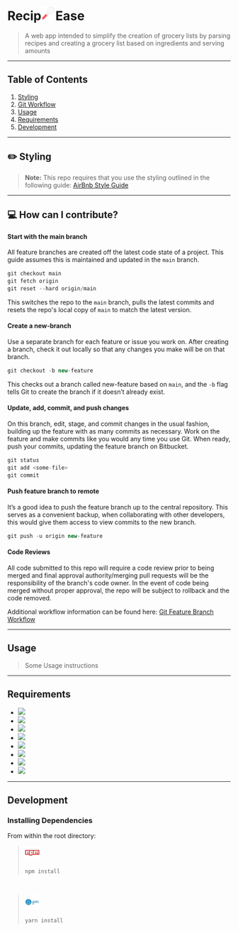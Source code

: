 # Recip<img src='./recip-ease.png' height='32' width='32'>Ease 

> A web app intended to simplify the creation of grocery lists by parsing recipes and creating a grocery list based on ingredients and serving amounts

---

## Table of Contents

1. [Styling](#pencil2-styling)
1. [Git Workflow](#computer-how-can-i-contribute)
1. [Usage](#usage)
1. [Requirements](#requirements)
1. [Development](#development)


---
## :pencil2: Styling

> **Note:** This repo requires that you use the styling outlined in the following guide: [AirBnb Style Guide](https://github.com/airbnb/javascript)
---

## :computer: How can I contribute?

#### Start with the main branch
All feature branches are created off the latest code state of a project. This guide assumes this is maintained and updated in the `main` branch.

```jsx
git checkout main
git fetch origin
git reset --hard origin/main
```
This switches the repo to the `main` branch, pulls the latest commits and resets the repo's local copy of `main` to match the latest version.

#### Create a new-branch
Use a separate branch for each feature or issue you work on. After creating a branch, check it out locally so that any changes you make will be on that branch.

```jsx
git checkout -b new-feature
```

This checks out a branch called new-feature based on `main`, and the `-b` flag tells Git to create the branch if it doesn’t already exist.

#### Update, add, commit, and push changes
On this branch, edit, stage, and commit changes in the usual fashion, building up the feature with as many commits as necessary. Work on the feature and make commits like you would any time you use Git. When ready, push your commits, updating the feature branch on Bitbucket.

```jsx
git status
git add <some-file>
git commit
```

#### Push feature branch to remote
It’s a good idea to push the feature branch up to the central repository. This serves as a convenient backup, when collaborating with other developers, this would give them access to view commits to the new branch.

```jsx
git push -u origin new-feature
```

#### Code Reviews
All code submitted to this repo will require a code review prior to being merged and final approval authority/merging pull requests will be the responsibility of the branch's code owner. In the event of code being merged without proper approval, the repo will be subject to rollback and the code removed.


Additional workflow information can be found here: [Git Feature Branch Workflow](https://www.atlassian.com/git/tutorials/comparing-workflows/feature-branch-workflow)

---

## Usage

> Some Usage instructions

---

## Requirements

 - <img src="https://img.shields.io/github/package-json/dependency-version/sbirvin1s/recip-ease/@mui/material" />
 - <img src="https://img.shields.io/github/package-json/dependency-version/sbirvin1s/recip-ease/express" />
 - <img src="https://img.shields.io/github/package-json/dependency-version/sbirvin1s/recip-ease/mongoose" />
 - <img src="https://img.shields.io/github/package-json/dependency-version/sbirvin1s/recip-ease/styled-components" />
 - <img src="https://img.shields.io/github/package-json/dependency-version/sbirvin1s/recip-ease/react" />
 - <img src="https://img.shields.io/github/package-json/dependency-version/sbirvin1s/recip-ease/webpack" />
 - <img src="https://img.shields.io/github/package-json/dependency-version/sbirvin1s/recip-ease/axios"/>
 - <img src="https://img.shields.io/github/package-json/dependency-version/sbirvin1s/recip-ease/nodemon"/>

 ---

## Development

### Installing Dependencies
From within the root directory:

> ![npm](./npm.png)
>```sh
>npm install
>```

<br/>

> ![yarn](./yarn.png)
>```sh
> yarn install
>```
